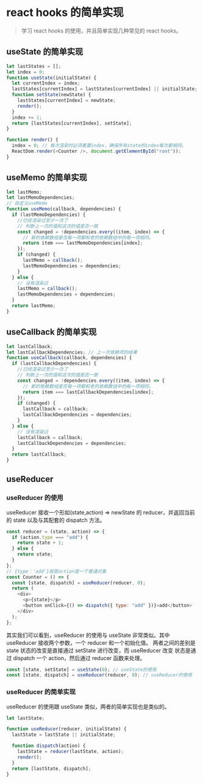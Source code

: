 # react hooks 的简单实现

> 学习 react hooks 的使用，并且简单实现几种常见的 react hooks。

## useState 的简单实现

```javascript
let lastStates = [];
let index = 0;
function useState(initialState) {
  let currentIndex = index;
  lastStates[currentIndex] = lastStates[currentIndex] || initialState;
  function setState(newState) {
    lastStates[currentIndex] = newState;
    render();
  }
  index += 1;
  return [lastStates[currentIndex], setState];
}

function render() {
  index = 0; // 每次渲染时必须重置index，确保所有state的index每次都相同。
  ReactDom.render(<Counter />, document.getElementById("root"));
}
```

## useMemo 的简单实现

```javascript
let lastMemo;
let lastMemoDependencies;
// 自定义useMemo
function useMemo(callback, dependencies) {
  if (lastMemoDependencies) {
    //已经渲染过至少一次了
    // 判断上一次的值和这次的值是否一致
    const changed = !dependencies.every((item, index) => {
      // 新的依赖数组是否每一项都和老的依赖数组中的每一项相同。
      return item === lastMemoDependencies[index];
    });
    if (changed) {
      lastMemo = callback();
      lastMemoDependencies = dependencies;
    }
  } else {
    // 没有渲染过
    lastMemo = callback();
    lastMemoDependencies = dependencies;
  }
  return lastMemo;
}
```

## useCallback 的简单实现

```javascript
let lastCallback;
let lastCallbackDependencies; // 上一次依赖项的结果
function useCallback(callback, dependencies) {
  if (lastCallbackDependencies) {
    //已经渲染过至少一次了
    // 判断上一次的值和这次的值是否一致
    const changed = !dependencies.every((item, index) => {
      // 新的依赖数组是否每一项都和老的依赖数组中的每一项相同。
      return item === lastCallbackDependencies[index];
    });
    if (changed) {
      lastCallback = callback;
      lastCallbackDependencies = dependencies;
    }
  } else {
    // 没有渲染过
    lastCallback = callback;
    lastCallbackDependencies = dependencies;
  }
  return lastCallback;
}
```

## useReducer

### useReducer 的使用

useReducer 接收一个形如(state,action) => newState 的 reducer，并返回当前的 state 以及与其配套的 dispatch 方法。

```javascript
const reducer = (state, action) => {
  if (action.type === "add") {
    return state + 1;
  } else {
    return state;
  }
};
// {type：'add'}就是action是一个普通对象
const Counter = () => {
  const [state, dispatch] = useReducer(reducer, 0);
  return (
    <div>
      <p>{state}</p>
      <button onClick={() => dispatch({ type: "add" })}>add</button>
    </div>
  );
};
```

其实我们可以看到，useReducer 的使用与 useState 非常类似。其中 useReducer 接收两个参数，一个 reducer 和一个初始化值。
两者之间的差别是 state 状态的改变是直接通过 setState 进行改变，而 useReducer 改变
状态是通过 dispatch 一个 action，然后通过 reducer 函数来处理。

```javascript
const [state, setState] = useState(0); // useState的使用
const [state, dispatch] = useReducer(reducer, 0); // useReducer的使用
```

### useReducer 的简单实现

useReducer 的使用跟 useState 类似，两者的简单实现也是类似的。

```javascript
let lastState;

function useReducer(reducer, initialState) {
  lastState = lastState || initialState;

  function dispatch(action) {
    lastState = reducer(lastState, action);
    render();
  }
  return [lastState, dispatch];
}
```
